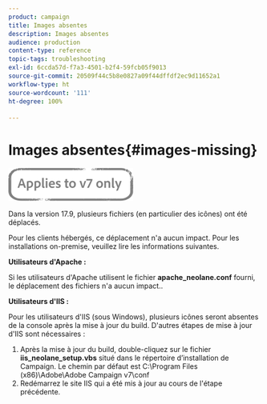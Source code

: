 ```yaml
---
product: campaign
title: Images absentes
description: Images absentes
audience: production
content-type: reference
topic-tags: troubleshooting
exl-id: 6ccda57d-f7a3-4501-b2f4-59fcb05f9013
source-git-commit: 20509f44c5b8e0827a09f44dffdf2ec9d11652a1
workflow-type: ht
source-wordcount: '111'
ht-degree: 100%

---
```


# Images absentes{#images-missing}

![](../../assets/v7-only.svg)

Dans la version 17.9, plusieurs fichiers (en particulier des icônes) ont été déplacés.

Pour les clients hébergés, ce déplacement n&#39;a aucun impact. Pour les installations on-premise, veuillez lire les informations suivantes.

**Utilisateurs d&#39;Apache :**

Si les utilisateurs d&#39;Apache utilisent le fichier **apache_neolane.conf** fourni, le déplacement des fichiers n&#39;a aucun impact..

**Utilisateurs d&#39;IIS :**

Pour les utilisateurs d&#39;IIS (sous Windows), plusieurs icônes seront absentes de la console après la mise à jour du build. D&#39;autres étapes de mise à jour d&#39;IIS sont nécessaires :

1. Après la mise à jour du build, double-cliquez sur le fichier **iis_neolane_setup.vbs** situé dans le répertoire d’installation de Campaign. Le chemin par défaut est C:\Program Files (x86)\Adobe\Adobe Campaign v7\conf
1. Redémarrez le site IIS qui a été mis à jour au cours de l&#39;étape précédente.
